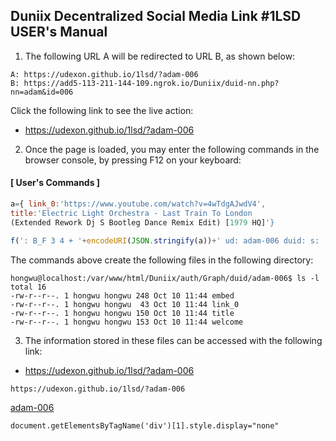 ## Duniix Decentralized Social Media Link #1LSD USER's Manual

1. The following URL A will be redirected to URL B, as shown below:

```
A: https://udexon.github.io/1lsd/?adam-006
B: https://add5-113-211-144-109.ngrok.io/Duniix/duid-nn.php?nn=adam&id=006
```

Click the following link to see the live action:

- <a href="https://udexon.github.io/1lsd/?adam-006">https://udexon.github.io/1lsd/?adam-006</a>



2. Once the page is loaded, you may enter the following commands in the browser console, by pressing F12 on your keyboard:

#### [ User's Commands ]

```js
a={ link_0:'https://www.youtube.com/watch?v=4wTdgAJwdV4', 
title:'Electric Light Orchestra - Last Train To London 
(Extended Rework Dj S Bootleg Dance Remix Edit) [1979 HQ]'}

f(': B_F 3 4 + '+encodeURI(JSON.stringify(a))+' ud: adam-006 duid: s: ; AJAX')
```

The commands above create the following files in the following directory:

```
hongwu@localhost:/var/www/html/Duniix/auth/Graph/duid/adam-006$ ls -l
total 16
-rw-r--r--. 1 hongwu hongwu 248 Oct 10 11:44 embed
-rw-r--r--. 1 hongwu hongwu  43 Oct 10 11:44 link_0
-rw-r--r--. 1 hongwu hongwu 150 Oct 10 11:44 title
-rw-r--r--. 1 hongwu hongwu 153 Oct 10 11:44 welcome
```

3. The information stored in these files can be accessed with the following link:

- <a href="https://udexon.github.io/1lsd/?adam-006">https://udexon.github.io/1lsd/?adam-006</a>

```
https://udexon.github.io/1lsd/?adam-006
```

<a href="https://udexon.github.io/1lsd/?adam-006">adam-006</a>

```
document.getElementsByTagName('div')[1].style.display="none"
```

